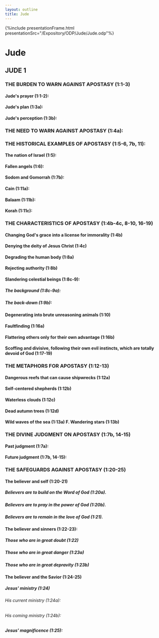 ```yaml
---
layout: outline
title: Jude
---
```

{%include presentationFrame.html presentationSrc="/Expository/ODP/Jude/Jude.odp"%}

# Jude
## JUDE 1
### THE BURDEN TO WARN AGAINST APOSTASY (1:1-3) 
####  Jude\'s prayer (1:1-2): 
####  Jude\'s plan (1:3a): 
####  Jude\'s perception (1:3b): 
### THE NEED TO WARN AGAINST APOSTASY (1:4a): 
### THE HISTORICAL EXAMPLES OF APOSTASY (1:5-6, 7b, 11): 
####  The nation of Israel (1:5): 
####  Fallen angels (1:6): 
####  Sodom and Gomorrah (1:7b): 
####  Cain (1:11a): 
####  Balaam (1:11b): 
####  Korah (1:11c): 
### THE CHARACTERISTICS OF APOSTASY (1:4b-4c, 8-10, 16-19) 
####  Changing God\'s grace into a license for immorality (1:4b) 
####  Denying the deity of Jesus Christ (1:4c) 
####  Degrading the human body (1:8a) 
####  Rejecting authority (1:8b) 
####  Slandering celestial beings (1:8c-9): 
#####  The background (1:8c-9a): 
#####  The back-down (1:9b): 
####  Degenerating into brute unreasoning animals (1:10) 
####  Faultfinding (1:16a) 
####  Flattering others only for their own advantage (1:16b) 
####  Scoffing and divisive, following their own evil instincts, which are totally devoid of God (1:17-19) 
### THE METAPHORS FOR APOSTASY (1:12-13) 
####  Dangerous reefs that can cause shipwrecks (1:12a) 
####  Self-centered shepherds (1:12b) 
####  Waterless clouds (1:12c) 
####  Dead autumn trees (1:12d) 
####  Wild waves of the sea (1:13a) F. Wandering stars (1:13b) 
### THE DIVINE JUDGMENT ON APOSTASY (1:7b, 14-15) 
####  Past judgment (1:7a): 
####  Future judgment (1:7b, 14-15): 
### THE SAFEGUARDS AGAINST APOSTASY (1:20-25) 
####  The believer and self (1:20-21) 
#####  Believers are to build on the Word of God (1:20a). 
#####  Believers are to pray in the power of God (1:20b). 
#####  Believers are to remain in the love of God (1:21). 
####  The believer and sinners (1:22-23): 
#####  Those who are in great doubt (1:22) 
#####  Those who are in great danger (1:23a) 
#####  Those who are in great depravity (1:23b) 
####  The believer and the Savior (1:24-25) 
#####  Jesus\' ministry (1:24) 
######  His current ministry (1:24a): 
######  His coming ministry (1:24b): 
#####  Jesus\' magnificence (1:25): 
